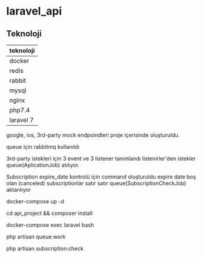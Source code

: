 # laravel_api

## Teknoloji 
| teknoloji |
| ------ | 
| docker | 
| redis | 
| rabbit |
| mysql | 
| nginx | 
|  php7.4 |
| laravel 7 |

google, ios,  3rd-party mock endpoindleri proje içerisinde oluşturuldu.


queue için rabbitmq kullanıldı

3rd-party istekleri için 3 event ve 3 listener tanımlandı listenirler'den istekler queue(AplicationJob) atılıyor.

Subscription expire_date kontrolü için command oluşturuldu expire date boş olan (canceled) subscriptionlar satır satır queue(SubscriptionCheckJob) aktarılıyor

 docker-compose up -d
 
 cd api_project && composer install
 
 docker-compose exec laravel bash 
 
 php artisan queue:work
 
 php artisan subscription:check

 

